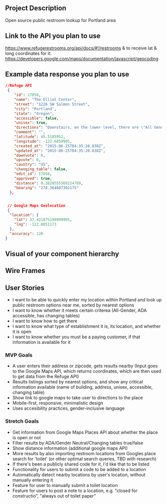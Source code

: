 ## Project Description 
Open source public restroom lookup for Portland area

## Link to the API you plan to use
https://www.refugerestrooms.org/api/docs/#!/restrooms 
& to receive lat & long coordinates for it:
https://developers.google.com/maps/documentation/javascript/geocoding

## Example data response you plan to use
```json
//Refuge API
 {
    "id": 17858,
    "name": "The Elliot Center",
    "street": "1226 SW Salmon Street",
    "city": "Portland",
    "state": "Oregon",
    "accessible": false,
    "unisex": true,
    "directions": "Downstairs, on the lower level, there are \"All Gender\" restrooms.",
    "comment": "",
    "latitude": 45.5185952,
    "longitude": -122.6859995,
    "created_at": "2015-06-25T04:35:20.838Z",
    "updated_at": "2015-06-25T04:35:20.838Z",
    "downvote": 0,
    "upvote": 0,
    "country": "US",
    "changing_table": false,
    "edit_id": 17858,
    "approved": true,
    "distance": 0.3828555369224769,
    "bearing": "278.364607392175"
  },


 // Google Maps Geolocation
 {
  "location": {
    "lat": 37.421875199999995,
    "lng": -122.0851173
  },
  "accuracy": 120
} 
```

## Visual of your component hierarchy

## Wire Frames

## User Stories
- I want to be able to quickly enter my location within Portland and look up public restroom options near me, sorted by nearest options
- I want to know whether it meets certain criterea (All-Gender, ADA accessible, has changing tables)
- I want to know how to get there
- I want to know what type of establishment it is, its location, and whether it is open
- I want to know whether you must be a paying customer, if that information is available for it


### MVP Goals
- A user enters their address or zipcode, gets results nearby (Input goes to the Google Maps API, which returns coordinates, which are then used to get data from the Refuge API)
- Results listings sorted by nearest options, and show any critical information available (name of building, address, unisex, accessible, changing table) 
- Show link to google maps to take user to directions to the place
- Mobile-first, responsive, minimalistic design
- Uses accesibility practices, gender-inclusive language

### Stretch Goals
- Get information from Google Maps Places API about whether the place is open or not 
- Filter results by ADA/Gender Neutral/Changing tables true/false
- Show distance information (additional google maps API)
- More results by also importing restroom locations from Googles place search for 'toilet' (or other optimal search queries, TBD with research)
- If there's been a publicly shared code for it, I'd like that to be listed
- Functionality for users to submit a code to be added to a location 
- Automatically detect nearby locations by user's location, without manually entering it
- Feature for user to manually submit a toilet location
- Feature for users to post a note to a location, e.g. "closed for constructio", "always out of toilet paper"
